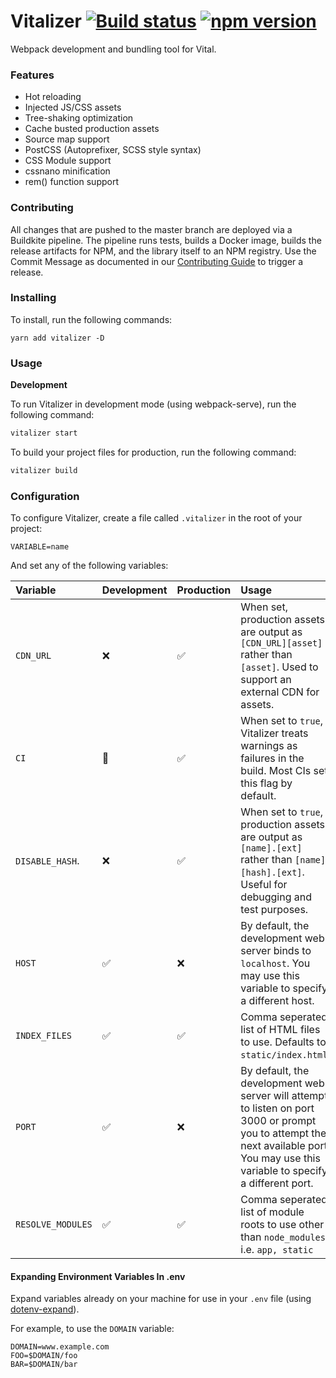 # Vitalizer [![Build status](https://badge.buildkite.com/06a3e85c8806f7f481e77bc9c9905f967c5c68dfd5aceb69c5.svg)](https://buildkite.com/vital/vitalizer) [![npm version](https://badge.fury.io/js/vitalizer.svg)](https://badge.fury.io/js/vitalizer)

Webpack development and bundling tool for Vital.

### Features

- Hot reloading
- Injected JS/CSS assets
- Tree-shaking optimization
- Cache busted production assets
- Source map support
- PostCSS (Autoprefixer, SCSS style syntax)
- CSS Module support
- cssnano minification
- rem() function support

### Contributing

All changes that are pushed to the master branch are deployed via a Buildkite pipeline. The pipeline runs tests, builds a Docker image, builds the release artifacts for NPM, and the library itself to an NPM registry. Use the Commit Message as documented in our [Contributing Guide](https://github.com/vital-software/components/blob/master/CONTRIBUTING.md#npm-via-semantic-release) to trigger a release.

### Installing

To install, run the following commands:

```
yarn add vitalizer -D
```

### Usage

**Development**

To run Vitalizer in development mode (using webpack-serve), run the following command:

```sh
vitalizer start
```

To build your project files for production, run the following command:

```sh
vitalizer build
```

### Configuration

To configure Vitalizer, create a file called `.vitalizer` in the root of your project:

```
VARIABLE=name
```

And set any of the following variables:

| Variable          | Development            | Production         | Usage                                                                                                                                                                               |
| :---------------- | :--------------------- | :----------------- | :---------------------------------------------------------------------------------------------------------------------------------------------------------------------------------- |
| `CDN_URL`         | :x:                    | :white_check_mark: | When set, production assets are output as `[CDN_URL][asset]` rather than `[asset]`. Used to support an external CDN for assets.                                                     |
| `CI`              | :large_orange_diamond: | :white_check_mark: | When set to `true`, Vitalizer treats warnings as failures in the build. Most CIs set this flag by default.                                                                          |
| `DISABLE_HASH`.   | :x:                    | :white_check_mark: | When set to `true`, production assets are output as `[name].[ext]` rather than `[name][hash].[ext]`. Useful for debugging and test purposes.                                        |
| `HOST`            | :white_check_mark:     | :x:                | By default, the development web server binds to `localhost`. You may use this variable to specify a different host.                                                                 |
| `INDEX_FILES`     | :white_check_mark:     | :white_check_mark: | Comma seperated list of HTML files to use. Defaults to `static/index.html`.                                                                                                         |
| `PORT`            | :white_check_mark:     | :x:                | By default, the development web server will attempt to listen on port 3000 or prompt you to attempt the next available port. You may use this variable to specify a different port. |
| `RESOLVE_MODULES` | :white_check_mark:     | :white_check_mark: | Comma seperated list of module roots to use other than `node_modules`. i.e. `app, static`                                                                                           |

#### Expanding Environment Variables In .env

Expand variables already on your machine for use in your `.env` file (using [dotenv-expand](https://github.com/motdotla/dotenv-expand)).

For example, to use the `DOMAIN` variable:

```
DOMAIN=www.example.com
FOO=$DOMAIN/foo
BAR=$DOMAIN/bar
```

